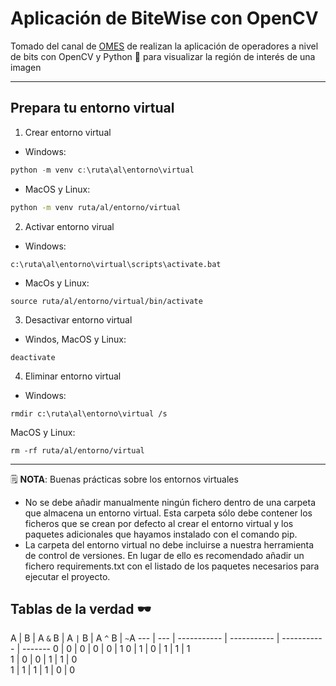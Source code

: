 
# Aplicación de BiteWise con OpenCV

Tomado del canal de [OMES](https://www.youtube.com/c/OMES-va) de realizan la aplicación de operadores a nivel de bits con OpenCV y Python 🐍️ para visualizar la región de interés de una imagen

***

## Prepara tu entorno virtual 

1.  Crear entorno virtual

* Windows:

```powershell
python -m venv c:\ruta\al\entorno\virtual
```

* MacOS y Linux:

```bash
python -m venv ruta/al/entorno/virtual
```

2. Activar entorno virual

* Windows:

```
c:\ruta\al\entorno\virtual\scripts\activate.bat
```

* MacOs y Linux:

```
source ruta/al/entorno/virtual/bin/activate
```

3. Desactivar entorno virtual

* Windos, MacOS y Linux:

```
deactivate
```

4. Eliminar entorno virtual

* Windows:

```
rmdir c:\ruta\al\entorno\virtual /s
```

MacOS y Linux:

```
rm -rf ruta/al/entorno/virtual
```

***

🗒️ **NOTA**: Buenas prácticas sobre los entornos virtuales

* No se debe añadir manualmente ningún fichero dentro de una carpeta que almacena un entorno virtual. Esta carpeta sólo debe contener los ficheros que se crean por defecto al crear el entorno virtual y los paquetes adicionales que hayamos instalado con el comando pip.
* La carpeta del entorno virtual no debe incluirse a nuestra herramienta de control de versiones. En lugar de ello es recomendado añadir un fichero requirements.txt con el listado de los paquetes necesarios para ejecutar el proyecto.

## Tablas de la verdad 🕶️


A   |   B |   A `&` B   |   A `|` B   |   A `^` B   |   `~`A
--- | --- | ----------- | ----------- | ----------- | -------
0   | 0   |      0      |      0      |     0       |   1
0   | 1   |      0      |      1      |     1       |   1  
1   | 0   |      0      |      1      |     1       |   0   
1   | 1   |      1      |      1      |     0       |   0  

